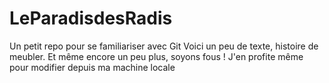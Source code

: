 LeParadisdesRadis
=================

Un petit repo pour se familiariser avec Git
Voici un peu de texte, histoire de meubler.
Et même encore un peu plus, soyons fous ! J'en profite même pour modifier depuis ma machine locale
